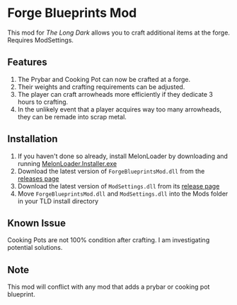 ﻿# Forge Blueprints Mod

This mod for *The Long Dark* allows you to craft additional items at the forge. Requires ModSettings.

## Features

1. The Prybar and Cooking Pot can now be crafted at a forge.
2. Their weights and crafting requirements can be adjusted.
3. The player can craft arrowheads more efficiently if they dedicate 3 hours to crafting.
4. In the unlikely event that a player acquires way too many arrowheads, they can be remade into scrap metal.

## Installation

1. If you haven't done so already, install MelonLoader by downloading and running [MelonLoader.Installer.exe](https://github.com/HerpDerpinstine/MelonLoader/releases/latest/download/MelonLoader.Installer.exe)
2. Download the latest version of `ForgeBlueprintsMod.dll` from the [releases page](https://github.com/ds5678/ForgeBlueprintsMod/releases)
3. Download the latest version of `ModSettings.dll` from its [release page](https://github.com/zeobviouslyfakeacc/ModSettings/releases)
4. Move `ForgeBlueprintsMod.dll` and `ModSettings.dll` into the Mods folder in your TLD install directory

## Known Issue

Cooking Pots are not 100% condition after crafting. I am investigating potential solutions.

## Note

This mod will conflict with any mod that adds a prybar or cooking pot blueprint. 